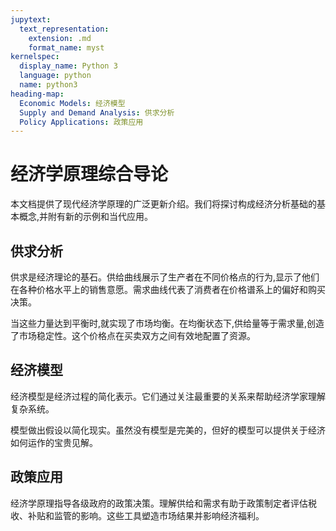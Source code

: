 ```yaml
---
jupytext:
  text_representation:
    extension: .md
    format_name: myst
kernelspec:
  display_name: Python 3
  language: python
  name: python3
heading-map:
  Economic Models: 经济模型
  Supply and Demand Analysis: 供求分析
  Policy Applications: 政策应用
---
```


# 经济学原理综合导论

本文档提供了现代经济学原理的广泛更新介绍。我们将探讨构成经济分析基础的基本概念,并附有新的示例和当代应用。

## 供求分析

供求是经济理论的基石。供给曲线展示了生产者在不同价格点的行为,显示了他们在各种价格水平上的销售意愿。需求曲线代表了消费者在价格谱系上的偏好和购买决策。

当这些力量达到平衡时,就实现了市场均衡。在均衡状态下,供给量等于需求量,创造了市场稳定性。这个价格点在买卖双方之间有效地配置了资源。

## 经济模型

经济模型是经济过程的简化表示。它们通过关注最重要的关系来帮助经济学家理解复杂系统。

模型做出假设以简化现实。虽然没有模型是完美的，但好的模型可以提供关于经济如何运作的宝贵见解。

## 政策应用

经济学原理指导各级政府的政策决策。理解供给和需求有助于政策制定者评估税收、补贴和监管的影响。这些工具塑造市场结果并影响经济福利。
